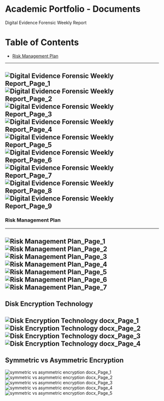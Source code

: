 # Academic Portfolio - Documents
Digital Evidence Forensic Weekly Report


# Table of Contents

- [Risk Management Plan](#risk-management-plan)
-------------

![Digital Evidence Forensic Weekly Report_Page_1](https://github.com/user-attachments/assets/822a31eb-b015-4b8c-ab35-4325dae94e4f)
![Digital Evidence Forensic Weekly Report_Page_2](https://github.com/user-attachments/assets/363241d4-71d6-406c-9788-195a080c6b09)
![Digital Evidence Forensic Weekly Report_Page_3](https://github.com/user-attachments/assets/be5ef708-31ed-4e11-9b90-c124605a90af)
![Digital Evidence Forensic Weekly Report_Page_4](https://github.com/user-attachments/assets/2e7e7059-800a-4623-88ac-eb700a2ab4e0)
![Digital Evidence Forensic Weekly Report_Page_5](https://github.com/user-attachments/assets/75b18710-6957-4a0a-a5e5-9a949258c331)
![Digital Evidence Forensic Weekly Report_Page_6](https://github.com/user-attachments/assets/05680f17-6b57-4d1d-9b38-10d58b8e4710)
![Digital Evidence Forensic Weekly Report_Page_7](https://github.com/user-attachments/assets/33ffe330-8ab7-4ed9-b1a6-64d6c99ac6a5)
![Digital Evidence Forensic Weekly Report_Page_8](https://github.com/user-attachments/assets/992284aa-8d80-47cb-a81a-5d6a6a5c4946)
![Digital Evidence Forensic Weekly Report_Page_9](https://github.com/user-attachments/assets/a37f885c-dfc6-42f6-8ec4-4baa89731542)
------------
### Risk Management Plan
------------
![Risk Management Plan_Page_1](https://github.com/user-attachments/assets/cf89d9d6-9ae9-4a7a-8755-313e284dd4cf)
![Risk Management Plan_Page_2](https://github.com/user-attachments/assets/41661c18-53d5-4418-9cfe-88b37adc59af)
![Risk Management Plan_Page_3](https://github.com/user-attachments/assets/992fdf5e-4410-4976-ac52-9f72451dc7d3)
![Risk Management Plan_Page_4](https://github.com/user-attachments/assets/73bb3e4e-f4a8-4ca7-a0ea-8e366ee08bac)
![Risk Management Plan_Page_5](https://github.com/user-attachments/assets/67cb184f-58ae-41c1-922f-129925cb56fe)
![Risk Management Plan_Page_6](https://github.com/user-attachments/assets/aefa29ca-a2df-4235-9d1f-248ef9c213ee)
![Risk Management Plan_Page_7](https://github.com/user-attachments/assets/b1f39020-b62e-4ed2-9810-fa6972788869)
------------
Disk Encryption Technology
------------
![Disk Encryption Technology docx_Page_1](https://github.com/user-attachments/assets/aaf2cc1a-1e9a-4f98-8e10-b36f75244d53)
![Disk Encryption Technology docx_Page_2](https://github.com/user-attachments/assets/a0b215e6-c31d-4804-b97a-b7520fe0de42)
![Disk Encryption Technology docx_Page_3](https://github.com/user-attachments/assets/4d36b30d-a4e9-434c-afe3-ea7ccb21054c)
![Disk Encryption Technology docx_Page_4](https://github.com/user-attachments/assets/3a18d4fc-c241-42d4-8282-e5ba1d885eea)
------------
Symmetric vs Asymmetric Encryption
------------
![symmetric vs asymmetric encryption docx_Page_1](https://github.com/user-attachments/assets/df1c6581-657a-4bbd-ae71-9d24a0a3dfd0)
![symmetric vs asymmetric encryption docx_Page_2](https://github.com/user-attachments/assets/2f80b960-cafd-40ec-8e9b-67a7663dcae5)
![symmetric vs asymmetric encryption docx_Page_3](https://github.com/user-attachments/assets/ebd05bae-a453-4548-ac49-1cbd727e9ad5)
![symmetric vs asymmetric encryption docx_Page_4](https://github.com/user-attachments/assets/aacda1ed-206d-4925-9277-db946d12711b)
![symmetric vs asymmetric encryption docx_Page_5](https://github.com/user-attachments/assets/ef5ad04c-803d-4c00-9b57-7545df151785)



